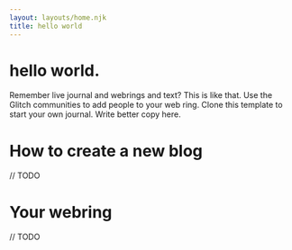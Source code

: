 ```yaml
---
layout: layouts/home.njk
title: hello world
---
```

# hello world.

Remember live journal and webrings and text? This is like that. 
Use the Glitch communities to add people to your web ring. Clone this template to start your
own journal. Write better copy here.

# How to create a new blog
// TODO

# Your webring
// TODO
